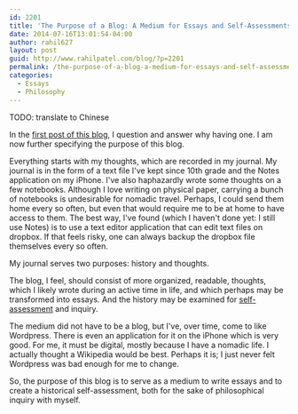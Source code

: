 ```yaml
---
id: 2201
title: 'The Purpose of a Blog: A Medium for Essays and Self-Assessments'
date: 2014-07-16T13:01:54-04:00
author: rahil627
layout: post
guid: http://www.rahilpatel.com/blog/?p=2201
permalink: /the-purpose-of-a-blog-a-medium-for-essays-and-self-assessments/
categories:
  - Essays
  - Philosophy
---
```

TODO: translate to Chinese

In the <a href="http://www.rahilpatel.com/blog/why-have-a-personal-blog">first post of this blog</a>, I question and answer why having one. I am now further specifying the purpose of this blog.

Everything starts with my thoughts, which are recorded in my journal. My journal is in the form of a text file I've kept since 10th grade and the Notes application on my iPhone. I've also haphazardly wrote some thoughts on a few notebooks. Although I love writing on physical paper, carrying a bunch of notebooks is undesirable for nomadic travel. Perhaps, I could send them home every so often, but even that would require me to be at home to have access to them. The best way, I've found (which I haven't done yet: I still use Notes) is to use a text editor application that can edit text files on dropbox. If that feels risky, one can always backup the dropbox file themselves every so often.

My journal serves two purposes: history and thoughts.

The blog, I feel, should consist of more organized, readable, thoughts, which I likely wrote during an active time in life, and which perhaps may be transformed into essays. And the history may be examined for <a href="http://www.rahilpatel.com/blog/a-self-assessment-ii">self-assessment</a> and inquiry.

The medium did not have to be a blog, but I've, over time, come to like Wordpress. There is even an application for it on the iPhone which is very good. For me, it must be digital, mostly because I have a nomadic life. I actually thought a Wikipedia would be best. Perhaps it is; I just never felt Wordpress was bad enough for me to change.

So, the purpose of this blog is to serve as a medium to write essays and to create a historical self-assessment, both for the sake of philosophical inquiry with myself.